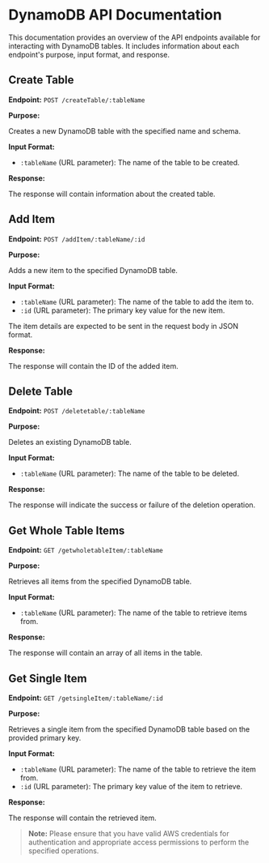 # DynamoDB API Documentation

This documentation provides an overview of the API endpoints available for interacting with DynamoDB tables. It includes information about each endpoint's purpose, input format, and response.

## Create Table

**Endpoint:** `POST /createTable/:tableName`

**Purpose:**

Creates a new DynamoDB table with the specified name and schema.

**Input Format:**

- `:tableName` (URL parameter): The name of the table to be created.

**Response:**

The response will contain information about the created table.

## Add Item

**Endpoint:** `POST /addItem/:tableName/:id`

**Purpose:**

Adds a new item to the specified DynamoDB table.

**Input Format:**

- `:tableName` (URL parameter): The name of the table to add the item to.
- `:id` (URL parameter): The primary key value for the new item.

The item details are expected to be sent in the request body in JSON format.

**Response:**

The response will contain the ID of the added item.

## Delete Table

**Endpoint:** `POST /deletetable/:tableName`

**Purpose:**

Deletes an existing DynamoDB table.

**Input Format:**

- `:tableName` (URL parameter): The name of the table to be deleted.

**Response:**

The response will indicate the success or failure of the deletion operation.

## Get Whole Table Items

**Endpoint:** `GET /getwholetableItem/:tableName`

**Purpose:**

Retrieves all items from the specified DynamoDB table.

**Input Format:**

- `:tableName` (URL parameter): The name of the table to retrieve items from.

**Response:**

The response will contain an array of all items in the table.

## Get Single Item

**Endpoint:** `GET /getsingleItem/:tableName/:id`

**Purpose:**

Retrieves a single item from the specified DynamoDB table based on the provided primary key.

**Input Format:**

- `:tableName` (URL parameter): The name of the table to retrieve the item from.
- `:id` (URL parameter): The primary key value of the item to retrieve.

**Response:**

The response will contain the retrieved item.

> **Note:** 
> Please ensure that you have valid AWS credentials for authentication and appropriate access permissions to perform the specified operations.


